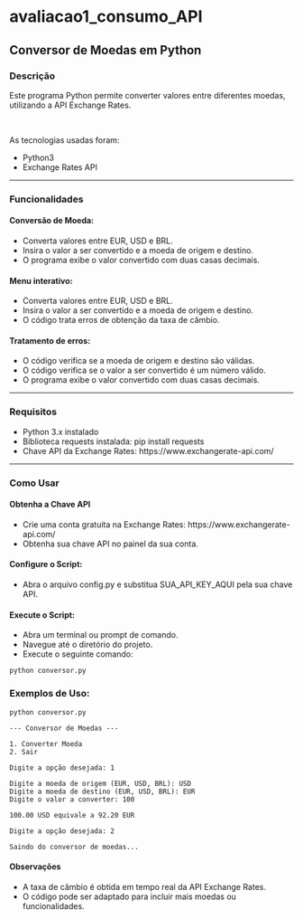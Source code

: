 # avaliacao1_consumo_API

## Conversor de Moedas em Python

### Descrição

<p>Este programa Python permite converter valores entre diferentes moedas, utilizando a API Exchange Rates.</p>
<br>
<p>As tecnologias usadas foram:</p>
<ul>
  <li>Python3</li>
  <li>Exchange Rates API</li>
</ul>
<hr>

### Funcionalidades

#### Conversão de Moeda:
<ul>
  <li>Converta valores entre EUR, USD e BRL.</li>
  <li>Insira o valor a ser convertido e a moeda de origem e destino.</li>
  <li>O programa exibe o valor convertido com duas casas decimais.</li>
</ul>
<h4> Menu interativo:</h4>
<ul>
  <li>Converta valores entre EUR, USD e BRL.</li>
  <li>Insira o valor a ser convertido e a moeda de origem e destino.</li>
  <li>O código trata erros de obtenção da taxa de câmbio.</li>
</ul>
<h4> Tratamento de erros:</h4>
<ul>
  <li>O código verifica se a moeda de origem e destino são válidas.</li>
  <li>O código verifica se o valor a ser convertido é um número válido.</li>
  <li>O programa exibe o valor convertido com duas casas decimais.</li>
</ul>
<hr>
<h3> Requisitos</h3>
<ul>
  <li>Python 3.x instalado</li>
  <li>Biblioteca requests instalada: pip install requests</li>
  <li>Chave API da Exchange Rates: https://www.exchangerate-api.com/</li>
</ul>
<hr>
<h3>Como Usar</h3>
<h4>Obtenha a Chave API</h4>
<ul>
  <li>Crie uma conta gratuita na Exchange Rates: https://www.exchangerate-api.com/</li>
  <li>Obtenha sua chave API no painel da sua conta.</li>
</ul>
<h4>Configure o Script: </h4>
<ul>
  <li>Abra o arquivo config.py e substitua SUA_API_KEY_AQUI pela sua chave API.</li>
</ul>
<h4>Execute o Script: </h4>
<ul>
  <li>Abra um terminal ou prompt de comando.</li>
  <li>Navegue até o diretório do projeto.</li>
  <li>Execute o seguinte comando:</li>
</ul>

```
python conversor.py
```
<h3>Exemplos de Uso:</h3>

```
python conversor.py

--- Conversor de Moedas ---

1. Converter Moeda
2. Sair

Digite a opção desejada: 1

Digite a moeda de origem (EUR, USD, BRL): USD
Digite a moeda de destino (EUR, USD, BRL): EUR
Digite o valor a converter: 100

100.00 USD equivale a 92.20 EUR

Digite a opção desejada: 2

Saindo do conversor de moedas...
```

<h4>Observações</h4>
<ul>
  <li>A taxa de câmbio é obtida em tempo real da API Exchange Rates.</li>
  <li>O código pode ser adaptado para incluir mais moedas ou funcionalidades.</li>
</ul>
